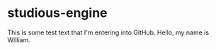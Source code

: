# studious-engine

This is some test text that I'm entering into GitHub.
Hello, my name is William.
